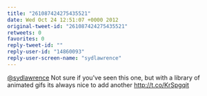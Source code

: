```yaml
---
title: "261087424275435521"
date: Wed Oct 24 12:51:07 +0000 2012
original-tweet-id: "261087424275435521"
retweets: 0
favorites: 0
reply-tweet-id: ""
reply-user-id: "14860093"
reply-user-screen-name: "sydlawrence"
---
```

<a href="https://twitter.com/sydlawrence">@sydlawrence</a> Not sure if you've seen this one, but with a library of animated gifs its always nice to add another http://t.co/KrSpgqit
